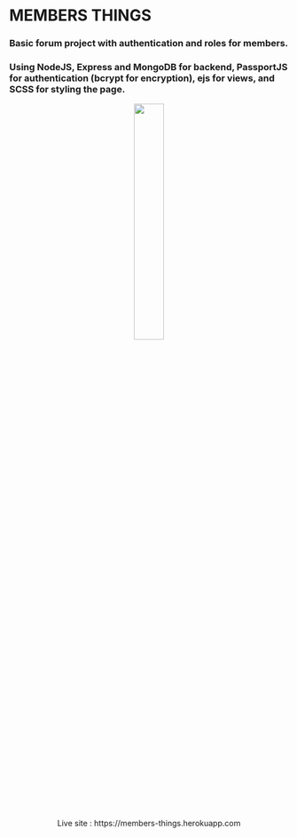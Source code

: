 # MEMBERS THINGS 
### Basic forum project with authentication and roles for members.

### Using NodeJS, Express and MongoDB for backend, PassportJS for authentication (bcrypt for encryption), ejs for views, and SCSS for styling the page.


<p align="center" width="100%">
  <a href="https://members-things.herokuapp.com">
    <img width="33%" src="https://user-images.githubusercontent.com/34835592/132650285-5905d8ae-2944-4cf3-b420-cf3126c80be6.png"> 
  </a>
   <br/>
  Live site : https://members-things.herokuapp.com
</p>


